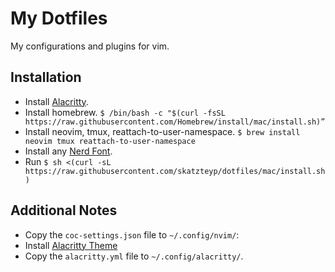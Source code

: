 # My Dotfiles

My configurations and plugins for vim.

## Installation

- Install [Alacritty](https://alacritty.org/). 
- Install homebrew. `$ /bin/bash -c "$(curl -fsSL https://raw.githubusercontent.com/Homebrew/install/mac/install.sh)”`
- Install neovim, tmux, reattach-to-user-namespace. `$ brew install neovim tmux reattach-to-user-namespace`
- Install any [Nerd Font](https://www.nerdfonts.com/font-downloads).
- Run `$ sh <(curl -sL https://raw.githubusercontent.com/skatzteyp/dotfiles/mac/install.sh)`

## Additional Notes

- Copy the `coc-settings.json` file to `~/.config/nvim/`:
- Install [Alacritty Theme](https://github.com/alacritty/alacritty-theme)
- Copy the `alacritty.yml` file to `~/.config/alacritty/`.

